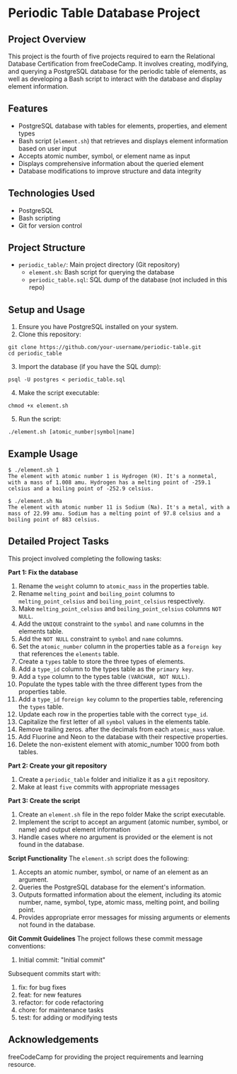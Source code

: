 # Periodic Table Database Project

## Project Overview

This project is the fourth of five projects required to earn the Relational Database Certification from freeCodeCamp. It involves creating, modifying, and querying a PostgreSQL database for the periodic table of elements, as well as developing a Bash script to interact with the database and display element information.

## Features

- PostgreSQL database with tables for elements, properties, and element types
- Bash script (`element.sh`) that retrieves and displays element information based on user input
- Accepts atomic number, symbol, or element name as input
- Displays comprehensive information about the queried element
- Database modifications to improve structure and data integrity

## Technologies Used

- PostgreSQL
- Bash scripting
- Git for version control

## Project Structure

- `periodic_table/`: Main project directory (Git repository)
  - `element.sh`: Bash script for querying the database
  - `periodic_table.sql`: SQL dump of the database (not included in this repo)

## Setup and Usage

1. Ensure you have PostgreSQL installed on your system.
2. Clone this repository:

```
git clone https://github.com/your-username/periodic-table.git
cd periodic_table
```

3. Import the database (if you have the SQL dump):

```
psql -U postgres < periodic_table.sql
```

4. Make the script executable:

```
chmod +x element.sh
```

5. Run the script:

```
./element.sh [atomic_number|symbol|name]
```

## Example Usage

```
$ ./element.sh 1
The element with atomic number 1 is Hydrogen (H). It's a nonmetal, with a mass of 1.008 amu. Hydrogen has a melting point of -259.1 celsius and a boiling point of -252.9 celsius.

$ ./element.sh Na
The element with atomic number 11 is Sodium (Na). It's a metal, with a mass of 22.99 amu. Sodium has a melting point of 97.8 celsius and a boiling point of 883 celsius.
```

## Detailed Project Tasks

This project involved completing the following tasks:

**Part 1: Fix the database**

1. Rename the `weight` column to `atomic_mass` in the properties table.
1. Rename `melting_point` and `boiling_point` columns to `melting_point_celsius` and `boiling_point_celsius` respectively.
1. Make `melting_point_celsius` and `boiling_point_celsius` columns `NOT NULL`.
1. Add the `UNIQUE` constraint to the `symbol` and `name` columns in the elements table.
1. Add the `NOT NULL` constraint to `symbol` and `name` columns.
1. Set the `atomic_number` column in the properties table as a `foreign key` that references the `elements` table.
1. Create a `types` table to store the three types of elements.
1. Add a `type_id` column to the types table as the `primary key`.
1. Add a `type` column to the types table `(VARCHAR, NOT NULL)`.
1. Populate the types table with the three different types from the properties table.
1. Add a `type_id` `foreign key` column to the properties table, referencing the `types` table.
1. Update each row in the properties table with the correct `type_id`.
1. Capitalize the first letter of all `symbol` values in the elements table.
1. Remove trailing zeros. after the decimals from each `atomic_mass` value.
1. Add Fluorine and Neon to the database with their respective properties.
1. Delete the non-existent element with atomic_number 1000 from both tables.

**Part 2: Create your git repository**

1. Create a `periodic_table` folder and initialize it as a `git` repository.
1. Make at least `five` commits with appropriate messages

**Part 3: Create the script**

1. Create an `element.sh` file in the repo folder
   Make the script executable.
1. Implement the script to accept an argument (atomic number, symbol, or name) and output element information
1. Handle cases where no argument is provided or the element is not found in the database.

**Script Functionality**
The `element.sh` script does the following:

1. Accepts an atomic number, symbol, or name of an element as an argument.
1. Queries the PostgreSQL database for the element's information.
1. Outputs formatted information about the element, including its atomic number, name, symbol, type, atomic mass, melting point, and boiling point.
1. Provides appropriate error messages for missing arguments or elements not found in the database.

**Git Commit Guidelines**
The project follows these commit message conventions:

1. Initial commit: "Initial commit"

Subsequent commits start with:

1. fix: for bug fixes
1. feat: for new features
1. refactor: for code refactoring
1. chore: for maintenance tasks
1. test: for adding or modifying tests

## Acknowledgements

freeCodeCamp for providing the project requirements and learning resource.

